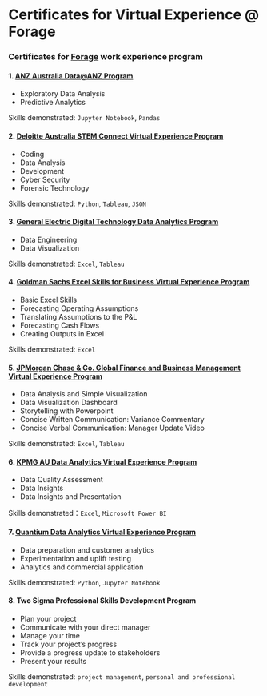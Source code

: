 # Certificates for Virtual Experience @ Forage

### Certificates for [Forage](https://www.theforage.com/) work experience program

#### 1. [ANZ Australia Data@ANZ Program](https://github.com/mengmwang/ANZ-Virtual-Internship)

- Exploratory Data Analysis
- Predictive Analytics

Skills demonstrated: `Jupyter Notebook`, `Pandas`

#### 2. [Deloitte Australia STEM Connect Virtual Experience Program](https://github.com/mengmwang/Deloitte-Virtual-Internship)

- Coding
- Data Analysis
- Development
- Cyber Security
- Forensic Technology

Skills demonstrated: `Python`, `Tableau`, `JSON`

#### 3. [General Electric Digital Technology Data Analytics Program](https://github.com/mengmwang/GE-Vitrual-Internship)

- Data Engineering
- Data Visualization

Skills demonstrated: `Excel`, `Tableau`

#### 4. [Goldman Sachs Excel Skills for Business Virtual Experience Program](https://github.com/mengmwang/GS-Virtual-Internship)

- Basic Excel Skills
- Forecasting Operating Assumptions
- Translating Assumptions to the P&L
- Forecasting Cash Flows
- Creating Outputs in Excel

Skills demonstrated: `Excel`

#### 5. [JPMorgan Chase & Co. Global Finance and Business Management Virtual Experience Program](https://github.com/mengmwang/JPMC-Virtual-Internship)

- Data Analysis and Simple Visualization
- Data Visualization Dashboard
- Storytelling with Powerpoint
- Concise Written Communication: Variance Commentary
- Concise Verbal Communication: Manager Update Video

Skills demonstrated: `Excel`, `Tableau`

#### 6. [KPMG AU Data Analytics Virtual Experience Program](https://github.com/mengmwang/KPMG-Virtual-Internship)

- Data Quality Assessment
- Data Insights
- Data Insights and Presentation

Skills demonstrated：`Excel`, `Microsoft Power BI`

#### 7. [Quantium Data Analytics Virtual Experience Program](https://github.com/mengmwang/Quantium-Virtual-Internship)

- Data preparation and customer analytics
- Experimentation and uplift testing
- Analytics and commercial application

Skills demonstrated: `Python`, `Jupyter Notebook`

#### 8. Two Sigma Professional Skills Development Program

- Plan your project
- Communicate with your direct manager
- Manage your time
- Track your project’s progress
- Provide a progress update to stakeholders
- Present your results

Skills demonstrated: `project management`, `personal and professional development`
